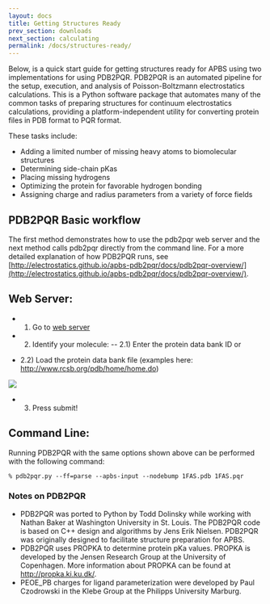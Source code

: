 ```yaml
---
layout: docs
title: Getting Structures Ready
prev_section: downloads
next_section: calculating
permalink: /docs/structures-ready/
---
```


Below, is a quick start guide for getting structures ready for APBS using two implementations for using PDB2PQR.  PDB2PQR is an automated pipeline for the setup, execution, and analysis of Poisson-Boltzmann electrostatics calculations.  This is a Python software package that automates many of the common tasks of preparing structures for continuum electrostatics calculations, providing a platform-independent utility for converting protein files in PDB format to PQR format. 

These tasks include:
- Adding a limited number of missing heavy atoms to biomolecular structures
- Determining side-chain pKas
- Placing missing hydrogens
- Optimizing the protein for favorable hydrogen bonding
- Assigning charge and radius parameters from a variety of force fields

## PDB2PQR Basic workflow

The first method demonstrates how to use the pdb2pqr web server and the next method calls pdb2pqr directly from the command line.  For a more detailed explanation of how PDB2PQR runs, see 
[http://electrostatics.github.io/apbs-pdb2pqr/docs/pdb2pqr-overview/](http://electrostatics.github.io/apbs-pdb2pqr/docs/pdb2pqr-overview/).

## Web Server:

- 1) Go to [web server](http://nbcr-222.ucsd.edu/pdb2pqr_1.8/)

- 2) Identify your molecule:
--	2.1) Enter the protein data bank ID
 	or  
- 2.2) Load the protein data bank file (examples here: http://www.rcsb.org/pdb/home/home.do)

<p>
<img src="http://electrostatics.github.io/apbs-pdb2pqr/img/apbs-vmd.jpg" />
</p>

- 3)  Press submit!

## Command Line:

Running PDB2PQR with the same options shown above can be performed with the following command:

`% pdb2pqr.py --ff=parse --apbs-input --nodebump 1FAS.pdb 1FAS.pqr`

### Notes on PDB2PQR
- PDB2PQR was ported to Python by Todd Dolinsky while working with Nathan Baker at Washington University in St. Louis. The PDB2PQR code is based on C++ design and algorithms by Jens Erik Nielsen. PDB2PQR was originally designed to facilitate structure preparation for APBS.
- PDB2PQR uses PROPKA to determine protein pKa values. PROPKA is developed by the Jensen Research Group at the University of Copenhagen. More information about PROPKA can be found at http://propka.ki.ku.dk/.
- PEOE_PB charges for ligand parameterization were developed by Paul Czodrowski in the Klebe Group at the Philipps University Marburg.